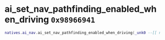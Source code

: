# ai_set_nav_pathfinding_enabled_when_driving `0x98966941`

```lua
natives.ai_nav.ai_set_nav_pathfinding_enabled_when_driving(_unk0 --[[ number ]], _unk1 --[[ number ]])
```